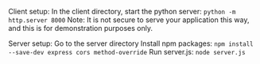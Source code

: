 Client setup:
In the client directory, start the python server: `python -m http.server 8000`
Note: It is not secure to serve your application this way, and this is for demonstration purposes only.

Server setup:
Go to the server directory
Install npm packages: `npm install --save-dev express cors method-override`
Run server.js: `node server.js`
